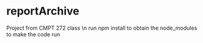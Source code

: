 # reportArchive
Project from CMPT 272 class \n
run npm install to obtain the node_modules to make the code run
